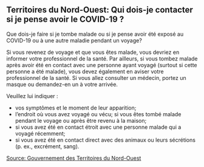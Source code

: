 ## Territoires du Nord-Ouest: Qui dois-je contacter si je pense avoir le COVID-19 ?

Que dois-je faire si je tombe malade ou si je pense avoir été exposé au COVID-19 ou à une autre maladie pendant un voyage?

Si vous revenez de voyage et que vous êtes malade, vous devriez en informer votre professionnel de la santé. Par ailleurs, si vous tombez malade après avoir été en contact avec une personne ayant voyagé (surtout si cette personne a été malade), vous devez également en aviser votre professionnel de la santé. Si vous allez consulter un médecin, portez un masque ou demandez-en un à votre arrivée.

Veuillez lui indiquer :

- vos symptômes et le moment de leur apparition;
- l’endroit où vous avez voyagé ou vécu;
  si vous êtes tombé malade pendant le voyage ou après être revenu à la maison;
- si vous avez été en contact étroit avec une personne malade qui a voyagé récemment;
- si vous avez été en contact direct avec des animaux ou leurs sécrétions (p. ex., excrément, sang).

[Source: Gouvernement des Territoires du Nord-Ouest](https://www.hss.gov.nt.ca/fr/services/maladie-%C3%A0-coronavirus-covid-19/faq-sur-la-maladie-%C3%A0-coronavirus-covid-19)
